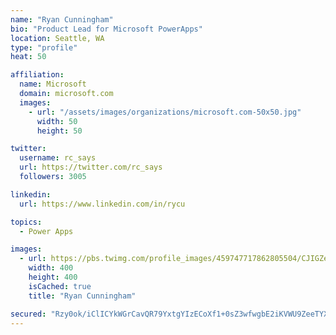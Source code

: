 ```yaml
---
name: "Ryan Cunningham"
bio: "Product Lead for Microsoft PowerApps"
location: Seattle, WA
type: "profile"
heat: 50

affiliation:
  name: Microsoft
  domain: microsoft.com
  images:
    - url: "/assets/images/organizations/microsoft.com-50x50.jpg"
      width: 50
      height: 50

twitter:
  username: rc_says
  url: https://twitter.com/rc_says
  followers: 3005

linkedin:
  url: https://www.linkedin.com/in/rycu

topics:
  - Power Apps

images:
  - url: https://pbs.twimg.com/profile_images/459747717862805504/CJIGZejd_400x400.png
    width: 400
    height: 400
    isCached: true
    title: "Ryan Cunningham"

secured: "Rzy0ok/iClICYkWGrCavQR79YxtgYIzECoXf1+0sZ3wfwgbE2iKVWU9ZeeTYXCG32QaxX9aEXrZe+H2/i50PhrgFRQ23CQDeSIcu2Zu7qHae2sZZTNHpI2r9bRLguC1r8HBEuuYeOx+e+f8PhjPEV8dMp1y2eWRrxbI1weqJntRVqv7wJVHWLJhOJkSj6/WbjPf94T0fgt60KeqmxnGP+mvPNwX1k7LDrwwwz78LpogyW1o3hrNOPDzvsy4BNBKedf8imztKKcllmSdiWTlPBlS2Vn7Epjhce/Ly59aviUZWBs+1kASEFNSE//5eEfuRCU6/VDbZhEEF/18jQplBz3vqLODNnIEkPgl0SdvrTJZuCQ4rCxMFr0hSt7KTVbRZMe0ouhprDKM/VyTypug2Tp2W1Q0to5FOWgkpudBnbUc=;b1lUEybO3/SRWw9QgZLadQ=="
---
```


